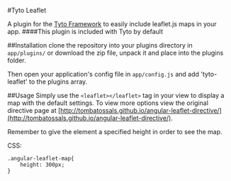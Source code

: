 #Tyto Leaflet

A plugin for the [Tyto Framework](http://tyto.io) to easily include leaflet.js maps in your app.
####This plugin is included with Tyto by default

##Installation
clone the repository into your plugins directory in `app/plugins/` or download the zip file, unpack it and place into the plugins folder.

Then open your application's config file in `app/config.js` and add 'tyto-leaflet' to the plugins array.

##Usage
Simply use the `<leaflet></leaflet>` tag in your view to display a map with the default settings. To view more options view the original directive page at [http://tombatossals.github.io/angular-leaflet-directive/](http://tombatossals.github.io/angular-leaflet-directive/).

Remember to give the element a specified height in order to see the map.

CSS:

	.angular-leaflet-map{
		height: 300px;
	}
